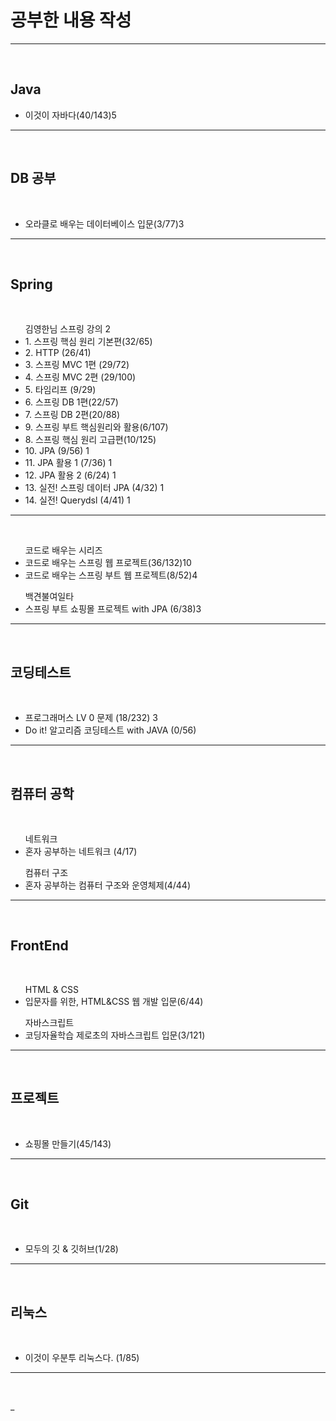 <h1>공부한 내용 작성 </h1>
<hr>
<br>

<h2> Java </h2>
<ul>
 <li>이것이 자바다(40/143)5 </li>
</ul>
<hr>
<br>

<h2> DB 공부 </h2><br>
<ul> 
 <li> 오라클로 배우는 데이터베이스 입문(3/77)3 </li>
</ul>
<hr>
<br>

<h2> Spring </h2>
<br>
<ul> 김영한님 스프링 강의 2
 <li> 1. 스프링 핵심 원리 기본편(32/65)</li>
 <li> 2. HTTP (26/41)</li> 
 <li> 3. 스프링 MVC 1편 (29/72) </li> 
 <li> 4. 스프링 MVC 2편 (29/100) </li>
 
 <li> 5. 타임리프 (9/29)  </li>
 
 <li> 6. 스프링 DB 1편(22/57) </li>
 <li> 7. 스프링 DB 2편(20/88)  </li>
 
 <li> 9. 스프링 부트 핵심원리와 활용(6/107) </li>

 <li> 8. 스프링 핵심 원리 고급편(10/125) </li>
 
 <li> 10. JPA (9/56) 1</li>
 <li> 11. JPA 활용 1 (7/36) 1</li>
 <li> 12. JPA 활용 2 (6/24) 1</li>
 <li> 13. 실전! 스프링 데이터 JPA (4/32) 1</li>
 <li> 14. 실전! Querydsl (4/41) 1</li>
</ul>
<hr>
<br>
<ul> 코드로 배우는 시리즈 
    <li>코드로 배우는 스프링 웹 프로젝트(36/132)10</li>
    <li>코드로 배우는 스프링 부트 웹 프로젝트(8/52)4</li>
</ul>
<ul> 백견불여일타
    <li>스프링 부트 쇼핑몰 프로젝트 with JPA (6/38)3</li>                                                                                                                                                                                                                                                                                                                             
</ul>
<hr>
<br>

<h2> 코딩테스트 </h2><br>
<ul> 
 <li> 프로그래머스 LV 0 문제 (18/232) 3 </li>
 <li> Do it! 알고리즘 코딩테스트 with JAVA (0/56)</li>
</ul>
<hr>
<br>

<h2> 컴퓨터 공학 </h2><br>
<ul> 네트워크
 <li> 혼자 공부하는 네트워크 (4/17) </li>
</ul>
<ul> 컴퓨터 구조
 <li> 혼자 공부하는 컴퓨터 구조와 운영체제(4/44) </li>
</ul>
<hr>
<br>

<h2> FrontEnd</h2><br>
<ul> HTML & CSS
    <li>입문자를 위한, HTML&CSS 웹 개발 입문(6/44)</li>
</ul>
<ul> 자바스크립트
    <li> 코딩자율학습 제로초의 자바스크립트 입문(3/121)  </li>
</ul>
<hr>
<br>

<h2> 프로젝트</h2><br>
<ul> 
    <li>쇼핑몰 만들기(45/143)</li>
</ul>
<hr>
<br>

<h2> Git</h2><br>
<ul> 
    <li>모두의 깃 & 깃허브(1/28)</li>
</ul>
<hr>
<br>

<h2> 리눅스</h2><br>
<ul> 
    <li>이것이 우분투 리눅스다. (1/85) </li>
</ul>
<hr>
<br>













_
